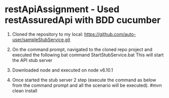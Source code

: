 # restApiAssignment - Used restAssuredApi with BDD cucumber

1. Cloned the repository to my local: https://github.com/auto-user/sampleStubService.git

2. On the command prompt, navigated to the cloned repo project and executed the following bat command StartStubService.bat This will start the API stub server

3. Downloaded node and executed on node v6.10.1

4. Once started the stub  server 2 step (execute the command as below from the command prompt and all the scenario will be executed).
#mvn clean install 




